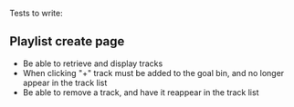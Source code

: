 Tests to write:

Playlist create page
--------------------

* Be able to retrieve and display tracks
* When clicking "+" track must be added to the goal bin, and no longer appear in the track list
* Be able to remove a track, and have it reappear in the track list